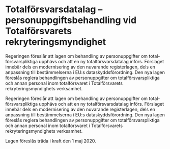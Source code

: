 # Totalförsvarsdatalag – personuppgiftsbehandling vid Totalförsvarets rekryteringsmyndighet

Regeringen föreslår att lagen om behandling av personuppgifter om total-försvarspliktiga upphävs och att en ny totalförsvarsdatalag införs. Förslaget innebär dels en modernisering av den nuvarande registerlagen, dels en anpassning till bestämmelserna i EU:s dataskyddsförordning. Den nya lagen föreslås reglera behandlingen av personuppgifter om totalförsvarspliktiga och annan personal inom totalförsvaret i Totalförsvarets rekryteringsmyndighets verksamhet.

Regeringen föreslår att lagen om behandling av personuppgifter om total-försvarspliktiga upphävs och att en ny totalförsvarsdatalag införs. Förslaget innebär dels en modernisering av den nuvarande registerlagen, dels en anpassning till bestämmelserna i EU:s dataskyddsförordning. Den nya lagen föreslås reglera behandlingen av personuppgifter om totalförsvarspliktiga och annan personal inom totalförsvaret i Totalförsvarets rekryteringsmyndighets verksamhet.

Lagen föreslås träda i kraft den 1 maj 2020.
